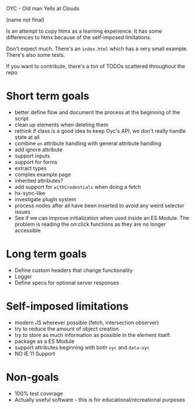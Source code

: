 OYC - Old man Yells at Clouds

(name not final)

Is an attempt to copy htmx as a learning experience. It has some differences to htmx because of the self-imposed limitations.

Don't expect much. There's an `index.html` which has a very small example. There's also _some_ tests.

If you want to contribute, there's a ton of TODOs scattered throughout the repo.

# Short term goals
- better define flow and document the process at the beginning of the script
- clean up elements when deleting them
- rethink if class is a good idea to keep Oyc's API, we don't really handle state at all
- combine `on` attribute handling with general attribute handling
- add ignore attribute
- support inputs
- support for forms
- extract types
- complex example page
- inherited attributes?
- add support for `withCredentials` when doing a fetch
- hx-sync-like
- investigate plugin system
- process nodes after all have been inserted to avoid any weird selector issues
- See if we can improve initialization when used inside an ES Module. The problem is reading the on:click functions as they are no longer accessible

# Long term goals
- Define custom headers that change functionality
- Logger
- Define specs for optional server responses

# Self-imposed limitations
- modern JS wherever possible (fetch, intersection observer)
- try to reduce the amount of object creation
- try to store as much information as possible in the element itself.
- package as a ES Module
- support attributes beginning with both `oyc` and `data-oyc`
- NO IE 11 Support

# Non-goals
- 100% test coverage
- Actually useful software - this is for educational/recreational purposes